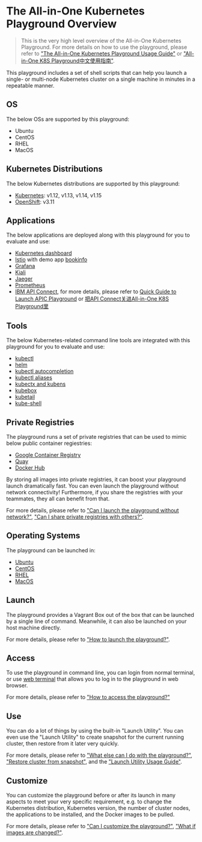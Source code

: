 # The All-in-One Kubernetes Playground Overview

> This is the very high level overview of the All-in-One Kubernetes Playground. For more details on how to use the playground, please refer to ["The All-in-One Kubernetes Playground Usage Guide"](All-in-One-Playground-Usage-Guide.md) or ["All-in-One K8S Playground中文使用指南"](https://morningspace.github.io/tech/all-in-one-k8s-playground/).

This playground includes a set of shell scripts that can help you launch a single- or multi-node Kubernetes cluster on a single machine in minutes in a repeatable manner.

## OS

The below OSs are supported by this playground:
* Ubuntu
* CentOS
* RHEL
* MacOS

## Kubernetes Distributions

The below Kubernetes distributions are supported by this playground:
* [Kubernetes](https://kubernetes.io/): v1.12, v1.13, v1.14, v1.15
* [OpenShift](https://www.openshift.com/): v3.11

## Applications

The below applications are deployed along with this playground for you to evaluate and use:
* [Kubernetes dashboard](https://github.com/kubernetes/dashboard)
* [Istio](https://istio.io) with demo app [bookinfo](https://istio.io/docs/examples/bookinfo)
* [Grafana](https://grafana.com)
* [Kiali](https://www.kiali.io)
* [Jaeger](https://www.jaegertracing.io)
* [Prometheus](https://prometheus.io)
* [IBM API Connect](https://www.ibm.com/cloud/api-connect), for more details, please refer to [Quick Guide to Launch APIC Playground](APIC-Quick-Guide.md) or [把API Connect关进All-in-One K8S Playground里](https://morningspace.github.io/tech/all-in-one-apic-playground/)

## Tools

The below Kubernetes-related command line tools are integrated with this playground for you to evaluate and use:
* [kubectl](https://kubernetes.io/docs/reference/kubectl)
* [helm](https://helm.sh)
* [kubectl autocompletion](https://kubernetes.io/docs/tasks/tools/install-kubectl/#optional-kubectl-configurations)
* [kubectl aliases](https://github.com/ahmetb/kubectl-aliases)
* [kubectx and kubens](https://github.com/ahmetb/kubectx)
* [kubebox](https://github.com/astefanutti/kubebox)
* [kubetail](https://github.com/johanhaleby/kubetail)
* [kube-shell](https://github.com/cloudnativelabs/kube-shell)

## Private Registries

The playground runs a set of private registries that can be used to mimic below public container regiestries:
* [Google Container Registry](https://gcr.io)
* [Quay](https://quay.io)
* [Docker Hub](https://hub.docker.com)

By storing all images into private registries, it can boost your playground launch dramatically fast. You can even launch the playground without network connectivity! Furthermore, if you share the registries with your teammates, they all can benefit from that.

For more details, please refer to ["Can I launch the playground without network?"](All-in-One-Playground-Usage-Guide.md#can-i-launch-the-playground-without-network), ["Can I share private registries with others?"](All-in-One-Playground-Usage-Guide.md#can-i-share-private-registries-with-others).

## Operating Systems

The playground can be launched in:
* [Ubuntu](https://ubuntu.com/)
* [CentOS](https://www.centos.org/)
* [RHEL](https://www.redhat.com/en/technologies/linux-platforms/enterprise-linux)
* [MacOS](https://www.apple.com/macos/)

## Launch

The playground provides a Vagrant Box out of the box that can be launched by a single line of command. Meanwhile, it can also be launched on your host machine directly.

For more details, please refer to ["How to launch the playground?"](All-in-One-Playground-Usage-Guide.md#how-to-launch-the-playground).

## Access

To use the playground in command line, you can login from normal terminal, or use [web terminal](https://github.com/shellinabox/shellinabox) that allows you to log in to the playground in web browser.

For more details, please refer to ["How to access the playground?"](All-in-One-Playground-Usage-Guide.md#how-to-access-the-playground)

## Use

You can do a lot of things by using the built-in "Launch Utility". You can even use the "Launch Utility" to create snapshot for the current running cluster, then restore from it later very quickly.

For more details, please refer to ["What else can I do with the playground?"](All-in-One-Playground-Usage-Guide.md#what-else-can-i-do-with-the-playground), ["Restore cluster from snapshot"](All-in-One-Playground-Usage-Guide.md#restore-cluster-from-snapshot), and the ["Launch Utility Usage Guide"](Launch-Utility-Usage-Guide.md).

## Customize

You can customize the playground before or after its launch in many aspects to meet your very specific requirement, e.g. to change the Kubernetes distribution, Kubernetes version, the number of cluster nodes, the applications to be installed, and the Docker images to be pulled.

For more details, please refer to ["Can I customize the playground?"](All-in-One-Playground-Usage-Guide.md#can-i-customize-the-playground), ["What if images are changed?"](All-in-One-Playground-Usage-Guide.md#what-if-images-are-changed).
